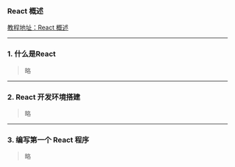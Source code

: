 ### React 概述
[教程地址：React 概述](http://www.jikexueyuan.com/course/929.html)

---
### 1. 什么是React
>略

---
### 2. React 开发环境搭建
>略


---
### 3. 编写第一个 React 程序
>略
